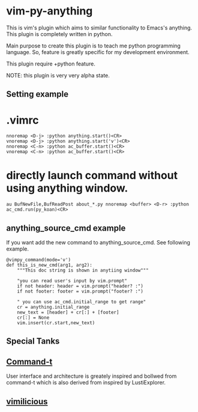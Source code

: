 vim-py-anything
=======================
This is vim's plugin which aims to similar functionality to Emacs's anything.
This plugin is completely written in python.

Main purpose to create this plugin is to teach me python programming language.
So, feature is greatly specific for my development environment.

This plugin require +python feature.

NOTE: this plugin is very very alpha state.

Setting example
----------------------------------
# .vimrc
    nnoremap <D-j> :python anything.start()<CR>
    vnoremap <D-j> :python anything.start('v')<CR>
    nnoremap <C-n> :python ac_buffer.start()<CR>
    vnoremap <C-n> :python ac_buffer.start()<CR>

# directly launch command without using anything window.
    au BufNewFile,BufReadPost about_*.py nnoremap <buffer> <D-r> :python ac_cmd.run(py_koan)<CR>

anything_source_cmd example
----------------------------------
If you want add the new command to anything_source_cmd.
See following example.

    @vimpy_command(mode='v')
    def this_is_new_cmd(arg1, arg2):
        """This doc string is shown in anytiing window"""

        "you can read user's input by vim.prompt"
        if not header: header = vim.prompt("header? :")
        if not footer: footer = vim.prompt("footer? :")

        " you can use ac_cmd.initial_range to get range"
        cr = anything.initial_range
        new_text = [header] + cr[:] + [footer]
        cr[:] = None
        vim.insert(cr.start,new_text)

Special Tanks
----------------------------------
## [ Command-t ]( https://github.com/wincent/Command-T )

User interface and architecture is greately inspired and bollwed from command-t which is also derived from inspired by LustiExplorer.

## [ vimilicious ]( https://github.com/remi/vimilicious )

